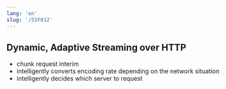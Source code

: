 ```yaml
---
lang: 'en'
slug: '/55F012'
---
```


## Dynamic, Adaptive Streaming over HTTP

- chunk request interim
- intelligently converts encoding rate depending on the network situation
- intelligently decides which server to request

<head>
  <html lang="en-US"/>
</head>
